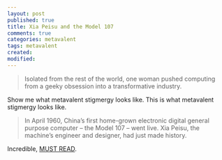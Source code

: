 ```yaml
---
layout: post
published: true
title: Xia Peisu and the Model 107
comments: true
categories: metavalent
tags: metavalent
created: 
modified: 
---
```


> Isolated from the rest of the world, one woman pushed computing from a geeky obsession into a transformative industry.

Show me what metavalent stigmergy looks like. This is what metavalent stigmergy looks like.

> In April 1960, China’s first home-grown electronic digital general purpose computer – the Model 107 – went live. Xia Peisu, the machine’s engineer and designer, had just made history.

Incredible, [MUST READ](https://www.bbc.com/future/article/20200219-xia-peisu-the-computer-pioneer-who-built-modern-china).
